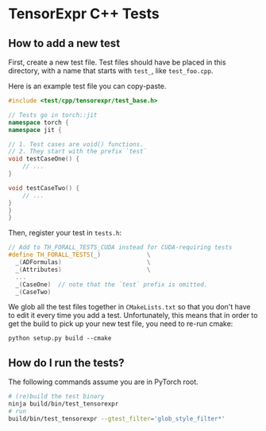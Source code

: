 # TensorExpr C++ Tests

## How to add a new test

First, create a new test file. Test files should have be placed in this
directory, with a name that starts with `test_`, like `test_foo.cpp`.

Here is an example test file you can copy-paste.

```cpp
#include <test/cpp/tensorexpr/test_base.h>

// Tests go in torch::jit
namespace torch {
namespace jit {

// 1. Test cases are void() functions.
// 2. They start with the prefix `test`
void testCaseOne() {
    // ...
}

void testCaseTwo() {
    // ...
}
}
}
```

Then, register your test in `tests.h`:

```cpp
// Add to TH_FORALL_TESTS_CUDA instead for CUDA-requiring tests
#define TH_FORALL_TESTS(_)             \
  _(ADFormulas)                        \
  _(Attributes)                        \
  ...
  _(CaseOne)  // note that the `test` prefix is omitted.
  _(CaseTwo)
```

We glob all the test files together in `CMakeLists.txt` so that you don't
have to edit it every time you add a test. Unfortunately, this means that in
order to get the build to pick up your new test file, you need to re-run
cmake:

```
python setup.py build --cmake
```

## How do I run the tests?

The following commands assume you are in PyTorch root.

```bash
# (re)build the test binary
ninja build/bin/test_tensorexpr
# run
build/bin/test_tensorexpr --gtest_filter='glob_style_filter*'
```
